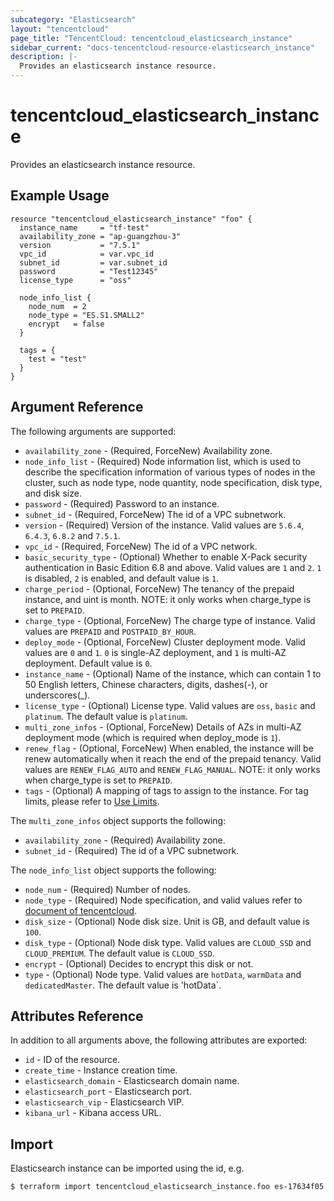 ```yaml
---
subcategory: "Elasticsearch"
layout: "tencentcloud"
page_title: "TencentCloud: tencentcloud_elasticsearch_instance"
sidebar_current: "docs-tencentcloud-resource-elasticsearch_instance"
description: |-
  Provides an elasticsearch instance resource.
---
```


# tencentcloud_elasticsearch_instance

Provides an elasticsearch instance resource.

## Example Usage

```hcl
resource "tencentcloud_elasticsearch_instance" "foo" {
  instance_name     = "tf-test"
  availability_zone = "ap-guangzhou-3"
  version           = "7.5.1"
  vpc_id            = var.vpc_id
  subnet_id         = var.subnet_id
  password          = "Test12345"
  license_type      = "oss"

  node_info_list {
    node_num  = 2
    node_type = "ES.S1.SMALL2"
    encrypt   = false
  }

  tags = {
    test = "test"
  }
}
```

## Argument Reference

The following arguments are supported:

* `availability_zone` - (Required, ForceNew) Availability zone.
* `node_info_list` - (Required) Node information list, which is used to describe the specification information of various types of nodes in the cluster, such as node type, node quantity, node specification, disk type, and disk size.
* `password` - (Required) Password to an instance.
* `subnet_id` - (Required, ForceNew) The id of a VPC subnetwork.
* `version` - (Required) Version of the instance. Valid values are `5.6.4`, `6.4.3`, `6.8.2` and `7.5.1`.
* `vpc_id` - (Required, ForceNew) The id of a VPC network.
* `basic_security_type` - (Optional) Whether to enable X-Pack security authentication in Basic Edition 6.8 and above. Valid values are `1` and `2`. `1` is disabled, `2` is enabled, and default value is `1`.
* `charge_period` - (Optional, ForceNew) The tenancy of the prepaid instance, and uint is month. NOTE: it only works when charge_type is set to `PREPAID`.
* `charge_type` - (Optional, ForceNew) The charge type of instance. Valid values are `PREPAID` and `POSTPAID_BY_HOUR`.
* `deploy_mode` - (Optional, ForceNew) Cluster deployment mode. Valid values are `0` and `1`. `0` is single-AZ deployment, and `1` is multi-AZ deployment. Default value is `0`.
* `instance_name` - (Optional) Name of the instance, which can contain 1 to 50 English letters, Chinese characters, digits, dashes(-), or underscores(_).
* `license_type` - (Optional) License type. Valid values are `oss`, `basic` and `platinum`. The default value is `platinum`.
* `multi_zone_infos` - (Optional, ForceNew) Details of AZs in multi-AZ deployment mode (which is required when deploy_mode is `1`).
* `renew_flag` - (Optional, ForceNew) When enabled, the instance will be renew automatically when it reach the end of the prepaid tenancy. Valid values are `RENEW_FLAG_AUTO` and `RENEW_FLAG_MANUAL`. NOTE: it only works when charge_type is set to `PREPAID`.
* `tags` - (Optional) A mapping of tags to assign to the instance. For tag limits, please refer to [Use Limits](https://intl.cloud.tencent.com/document/product/651/13354).

The `multi_zone_infos` object supports the following:

* `availability_zone` - (Required) Availability zone.
* `subnet_id` - (Required) The id of a VPC subnetwork.

The `node_info_list` object supports the following:

* `node_num` - (Required) Number of nodes.
* `node_type` - (Required) Node specification, and valid values refer to [document of tencentcloud](https://intl.cloud.tencent.com/document/product/845/18376).
* `disk_size` - (Optional) Node disk size. Unit is GB, and default value is `100`.
* `disk_type` - (Optional) Node disk type. Valid values are `CLOUD_SSD` and `CLOUD_PREMIUM`. The default value is `CLOUD_SSD`.
* `encrypt` - (Optional) Decides to encrypt this disk or not.
* `type` - (Optional) Node type. Valid values are `hotData`, `warmData` and `dedicatedMaster`. The default value is 'hotData`.

## Attributes Reference

In addition to all arguments above, the following attributes are exported:

* `id` - ID of the resource.
* `create_time` - Instance creation time.
* `elasticsearch_domain` - Elasticsearch domain name.
* `elasticsearch_port` - Elasticsearch port.
* `elasticsearch_vip` - Elasticsearch VIP.
* `kibana_url` - Kibana access URL.


## Import

Elasticsearch instance can be imported using the id, e.g.

```
$ terraform import tencentcloud_elasticsearch_instance.foo es-17634f05
```

